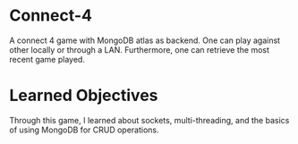 # Connect-4
A connect 4 game with MongoDB atlas as backend. One can play against other locally or through a LAN. Furthermore, one can retrieve the most recent game played.

# Learned Objectives
Through this game, I learned about sockets, multi-threading, and the basics of using MongoDB for CRUD operations.

